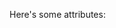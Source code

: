 
Here's some attributes:

<!-- <object type="text/html" data="series_attr.html"></object> -->

<!--#include file="series_attr.html" -->
